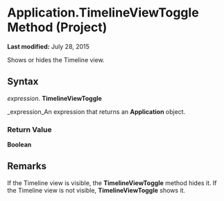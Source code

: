 
# Application.TimelineViewToggle Method (Project)

 **Last modified:** July 28, 2015

Shows or hides the Timeline view.

## Syntax

 _expression_. **TimelineViewToggle**

 _expression_An expression that returns an  **Application** object.


### Return Value

 **Boolean**


## Remarks

If the Timeline view is visible, the  **TimelineViewToggle** method hides it. If the Timeline view is not visible, **TimelineViewToggle** shows it.

